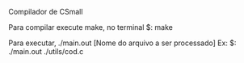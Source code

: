 Compilador de CSmall

Para compilar execute make, no terminal $: make

Para executar, ./main.out [Nome do arquivo a ser processado]
Ex: $: ./main.out ./utils/cod.c